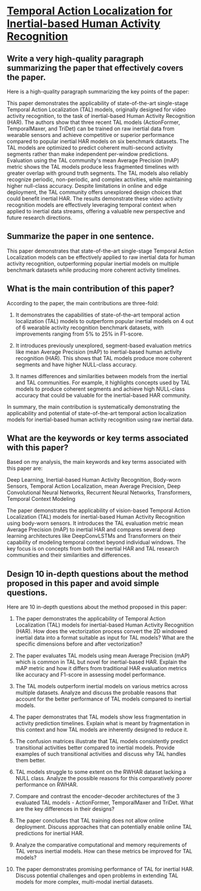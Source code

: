 # [Temporal Action Localization for Inertial-based Human Activity   Recognition](https://arxiv.org/abs/2311.15831)

## Write a very high-quality paragraph summarizing the paper that effectively covers the paper.

 Here is a high-quality paragraph summarizing the key points of the paper:

This paper demonstrates the applicability of state-of-the-art single-stage Temporal Action Localization (TAL) models, originally designed for video activity recognition, to the task of inertial-based Human Activity Recognition (HAR). The authors show that three recent TAL models (ActionFormer, TemporalMaxer, and TriDet) can be trained on raw inertial data from wearable sensors and achieve competitive or superior performance compared to popular inertial HAR models on six benchmark datasets. The TAL models are optimized to predict coherent multi-second activity segments rather than make independent per-window predictions. Evaluation using the TAL community's mean Average Precision (mAP) metric shows the TAL models produce less fragmented timelines with greater overlap with ground truth segments. The TAL models also reliably recognize periodic, non-periodic, and complex activities, while maintaining higher null-class accuracy. Despite limitations in online and edge deployment, the TAL community offers unexplored design choices that could benefit inertial HAR. The results demonstrate these video activity recognition models are effectively leveraging temporal context when applied to inertial data streams, offering a valuable new perspective and future research directions.


## Summarize the paper in one sentence.

 This paper demonstrates that state-of-the-art single-stage Temporal Action Localization models can be effectively applied to raw inertial data for human activity recognition, outperforming popular inertial models on multiple benchmark datasets while producing more coherent activity timelines.


## What is the main contribution of this paper?

 According to the paper, the main contributions are three-fold:

1. It demonstrates the capabilities of state-of-the-art temporal action localization (TAL) models to outperform popular inertial models on 4 out of 6 wearable activity recognition benchmark datasets, with improvements ranging from 5% to 25% in F1-score. 

2. It introduces previously unexplored, segment-based evaluation metrics like mean Average Precision (mAP) to inertial-based human activity recognition (HAR). This shows that TAL models produce more coherent segments and have higher NULL-class accuracy.

3. It names differences and similarities between models from the inertial and TAL communities. For example, it highlights concepts used by TAL models to produce coherent segments and achieve high NULL-class accuracy that could be valuable for the inertial-based HAR community.

In summary, the main contribution is systematically demonstrating the applicability and potential of state-of-the-art temporal action localization models for inertial-based human activity recognition using raw inertial data.


## What are the keywords or key terms associated with this paper?

 Based on my analysis, the main keywords and key terms associated with this paper are:

Deep Learning, Inertial-based Human Activity Recognition, Body-worn Sensors, Temporal Action Localization, mean Average Precision, Deep Convolutional Neural Networks, Recurrent Neural Networks, Transformers, Temporal Context Modeling

The paper demonstrates the applicability of vision-based Temporal Action Localization (TAL) models for inertial-based Human Activity Recognition using body-worn sensors. It introduces the TAL evaluation metric mean Average Precision (mAP) to inertial HAR and compares several deep learning architectures like DeepConvLSTMs and Transformers on their capability of modeling temporal context beyond individual windows. The key focus is on concepts from both the inertial HAR and TAL research communities and their similarities and differences.


## Design 10 in-depth questions about the method proposed in this paper and avoid simple questions.

 Here are 10 in-depth questions about the method proposed in this paper:

1) The paper demonstrates the applicability of Temporal Action Localization (TAL) models for inertial-based Human Activity Recognition (HAR). How does the vectorization process convert the 2D windowed inertial data into a format suitable as input for TAL models? What are the specific dimensions before and after vectorization?

2) The paper evaluates TAL models using mean Average Precision (mAP) which is common in TAL but novel for inertial-based HAR. Explain the mAP metric and how it differs from traditional HAR evaluation metrics like accuracy and F1-score in assessing model performance. 

3) The TAL models outperform inertial models on various metrics across multiple datasets. Analyze and discuss the probable reasons that account for the better performance of TAL models compared to inertial models.

4) The paper demonstrates that TAL models show less fragmentation in activity prediction timelines. Explain what is meant by fragmentation in this context and how TAL models are inherently designed to reduce it. 

5) The confusion matrices illustrate that TAL models consistently predict transitional activities better compared to inertial models. Provide examples of such transitional activities and discuss why TAL handles them better.

6) TAL models struggle to some extent on the RWHAR dataset lacking a NULL class. Analyze the possible reasons for this comparatively poorer performance on RWHAR.

7) Compare and contrast the encoder-decoder architectures of the 3 evaluated TAL models - ActionFormer, TemporalMaxer and TriDet. What are the key differences in their designs?

8) The paper concludes that TAL training does not allow online deployment. Discuss approaches that can potentially enable online TAL predictions for inertial HAR.

9) Analyze the comparative computational and memory requirements of TAL versus inertial models. How can these metrics be improved for TAL models?

10) The paper demonstrates promising performance of TAL for inertial HAR. Discuss potential challenges and open problems in extending TAL models for more complex, multi-modal inertial datasets.

